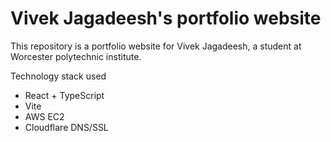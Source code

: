 # Vivek Jagadeesh's portfolio website

This repository is a portfolio website for Vivek Jagadeesh, a student at Worcester polytechnic institute. 

Technology stack used 
- React + TypeScript 
- Vite
- AWS EC2 
- Cloudflare DNS/SSL 
 